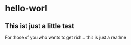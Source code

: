 # hello-worl
This ist just a little test
----------------------------
For those of you who wants to get rich...
this is just a readme
